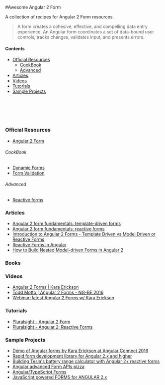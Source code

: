 #Awesome Angular 2 Form
<article class="markdown-body entry-content" itemprop="text">
A collection of recipes for Angular 2 Form resources.
<blockquote>A form creates a cohesive, effective, and compelling data entry experience. An Angular form coordinates a set of data-bound user controls, tracks changes, validates input, and presents errors.</blockquote>

<h4><a id="user-content-contents" class="anchor" href="#contents" aria-hidden="true"></a>Contents</h4>

<ul>
<li><a href="#official-resources">Official Resources</a>
   <ul>
      <li><a href="#cookbook">CookBook</a></li>
      <li><a href="#advanced">Advanced</a></li>
   </ul>
</li>
<li><a href="#articles">Articles</a></li>
<li><a href="#videos">Videos</a></li>
<li><a href="#tutorials">Tutorials</a></li>
<li><a href="#sample-projects">Sample Projects</a></li>
</ul>
</article>
<p><br>
<br>
<br>
<br></p>
<h3 id="#official-resources">Official Resources</h3>
<ul>
  <li>
    <a href="https://angular.io/docs/ts/latest/guide/forms.html" >Angular 2 Form</a>
  </li>
 </ul>
 <h6 id="#cookbook">CookBook</h6>
    <ul>
	    <li><a href="https://angular.io/docs/ts/latest/cookbook/dynamic-form.html" target="_blank">Dynamic Forms</a></li>
	    <li><a href="https://angular.io/docs/ts/latest/cookbook/form-validation.html" target="_blank">Form Validation</a></li>
    </ul>
 <h6 id="#advanced">Advanced</h6>
    <ul>
      <li><a href="https://angular.io/docs/ts/latest/guide/reactive-forms.html" >Reactive forms</a></li>
    </ul>

<h3 id="#articles">Articles</h3>
<ul>
  <li><a href="https://toddmotto.com/angular-2-forms-template-driven">Angular 2 form fundamentals: template-driven forms</a></li>
  <li><a href="https://toddmotto.com/angular-2-forms-reactive">Angular 2 form fundamentals: reactive forms</a></li>
  <li><a href="http://blog.angular-university.io/introduction-to-angular-2-forms-template-driven-vs-model-driven/">Introduction to Angular 2 Forms - Template Driven vs Model Driven or Reactive Forms</a></li>
  <li><a href="https://blog.thoughtram.io/angular/2016/06/22/model-driven-forms-in-angular-2.html">Reactive Forms in Angular</a></li>
  <li><a href="https://scotch.io/tutorials/how-to-build-nested-model-driven-forms-in-angular-2">How to Build Nested Model-driven Forms in Angular 2</a></li>
</ul>


<h3 id="#books">Books</h3>

<h3 id="#videos">Videos</h3>
<ul>
<li><a href="https://youtu.be/xYv9lsrV0s4">Angular 2 Forms | Kara Erickson</a></li>
<li><a href="https://youtu.be/8CbZCmAwBCc">Todd Motto | Angular 2 Forms - NG-BE 2016</a></li>
<li><a href="https://youtu.be/E92KS_YCSf8">Webinar: latest Angular 2 Forms w/ Kara Erickson</a></li>
</ul>
<h3 id="#tutorials">Tutorials</h3>
<ul>
<li><a href="https://www.pluralsight.com/courses/angular-2-forms" target="_blank">Pluralsight - Angular 2 Form</a></li>
<li><a href="https://www.pluralsight.com/courses/angular-2-reactive-forms" target="_blank">Pluralsight - Angular 2: Reactive Forms</a></li>
</ul>

<h3 id="#sample-projects">Sample Projects</h3>
<ul>
  <li><a href="https://github.com/kara/ac-forms">Demo of Angular forms by Kara Erickson at Angular Connect 2016</a></li>
  <li><a href="https://github.com/udos86/ng2-dynamic-forms">Rapid form development library for Angular 2.x and higher</a></li>
  <li><a href="https://github.com/toddmotto/angular-tesla-range-calculator">Building Tesla's battery range calculator with Angular 2+ reactive forms</a></li>
  <li><a href="https://github.com/toddmotto/angular-pizza-creator">Angular advanced Form APIs pizza</a></li>
  <li><a href="https://github.com/DanWahlin/Angular-Forms">Angular/TypeScript Forms</a></li>
  <li><a href="https://github.com/formly-js/ng-formly">JavaScript powered FORMS for ANGULAR 2.x</a></li>
</ul>





